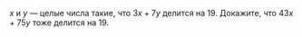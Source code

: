 $x$ и $y$  — целые числа такие, что $3x+7y$  делится на 19. Докажите, что $43x+75y$ тоже делится на 19.